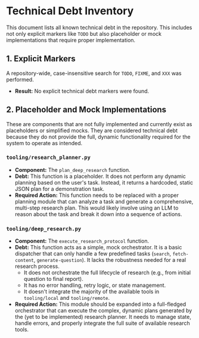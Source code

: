 # Technical Debt Inventory

This document lists all known technical debt in the repository. This includes not only explicit markers like `TODO` but also placeholder or mock implementations that require proper implementation.

## 1. Explicit Markers

A repository-wide, case-insensitive search for `TODO`, `FIXME`, and `XXX` was performed.

*   **Result:** No explicit technical debt markers were found.

## 2. Placeholder and Mock Implementations

These are components that are not fully implemented and currently exist as placeholders or simplified mocks. They are considered technical debt because they do not provide the full, dynamic functionality required for the system to operate as intended.

### `tooling/research_planner.py`

*   **Component:** The `plan_deep_research` function.
*   **Debt:** This function is a placeholder. It does not perform any dynamic planning based on the user's task. Instead, it returns a hardcoded, static JSON plan for a demonstration task.
*   **Required Action:** This function needs to be replaced with a proper planning module that can analyze a task and generate a comprehensive, multi-step research plan. This would likely involve using an LLM to reason about the task and break it down into a sequence of actions.

### `tooling/deep_research.py`

*   **Component:** The `execute_research_protocol` function.
*   **Debt:** This function acts as a simple, mock orchestrator. It is a basic dispatcher that can only handle a few predefined tasks (`search`, `fetch-content`, `generate-question`). It lacks the robustness needed for a real research process.
    *   It does not orchestrate the full lifecycle of research (e.g., from initial question to final report).
    *   It has no error handling, retry logic, or state management.
    *   It doesn't integrate the majority of the available tools in `tooling/local` and `tooling/remote`.
*   **Required Action:** This module should be expanded into a full-fledged orchestrator that can execute the complex, dynamic plans generated by the (yet to be implemented) research planner. It needs to manage state, handle errors, and properly integrate the full suite of available research tools.